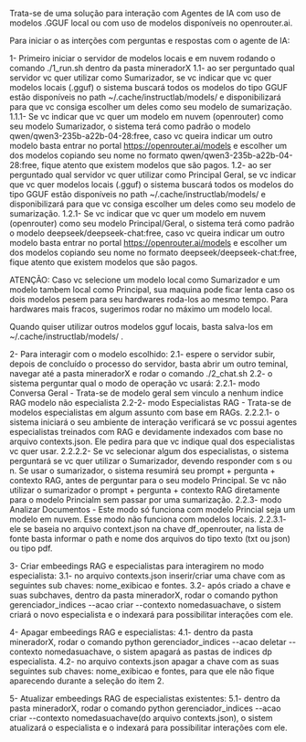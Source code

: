 Trata-se de uma solução para interação com Agentes de IA com uso de modelos .GGUF local ou com uso de modelos disponíveis no openrouter.ai.

Para iniciar o as interções com perguntas e respostas com o agente de IA:

1- Primeiro iniciar o servidor de modelos locais e em nuvem rodando o comando ./1_run.sh dentro da pasta mineradorX
1.1- ao ser perguntado qual servidor vc quer utilizar como Sumarizador, se vc indicar que vc quer modelos locais (.gguf) o sistema buscará todos os modelos do tipo GGUF estão disponíveis no path ~/.cache/instructlab/models/ e disponibilizará para que vc consiga escolher um deles como seu modelo de sumarização.
1.1.1- Se vc indicar que vc quer um modelo em nuvem (openrouter) como seu modelo Sumarizador, o sistema terá como padrão o modelo qwen/qwen3-235b-a22b-04-28:free, caso vc queira indicar um outro modelo basta entrar no portal https://openrouter.ai/models e escolher um dos modelos copiando seu nome no formato qwen/qwen3-235b-a22b-04-28:free, fique atento que existem modelos que são pagos.
1.2- ao ser perguntado qual servidor vc quer utilizar como Principal Geral, se vc indicar que vc quer modelos locais (.gguf) o sistema buscará todos os modelos do tipo GGUF estão disponíveis no path ~/.cache/instructlab/models/ e disponibilizará para que vc consiga escolher um deles como seu modelo de sumarização.
1.2.1- Se vc indicar que vc quer um modelo em nuvem (openrouter) como seu modelo Principal/Geral, o sistema terá como padrão o modelo deepseek/deepseek-chat:free, caso vc queira indicar um outro modelo basta entrar no portal https://openrouter.ai/models e escolher um dos modelos copiando seu nome no formato deepseek/deepseek-chat:free, fique atento que existem modelos que são pagos.

ATENÇÃO: Caso vc selecione um modelo local como Sumarizador e um modelo tambem local como Principal, sua maquina pode ficar lenta caso os dois modelos pesem para seu hardwares roda-los ao mesmo tempo. Para hardwares mais fracos, sugerimos rodar no máximo um modelo local.

Quando quiser utilizar outros modelos gguf locais, basta salva-los em ~/.cache/instructlab/models/ .
 
2- Para interagir com o modelo escolhido:
2.1- espere o servidor subir, depois de concluído o processo do servidor, basta abrir um outro teminal, navegar até a pasta mineradorX e rodar o comando ./2_chat.sh
2.2- o sistema perguntar qual o modo de operação vc usará:
2.2.1- modo Conversa Geral - Trata-se de modelo geral sem vinculo a nenhum indice RAG modelo não especialista
2.2-2- modo Especialistas RAG - Trata-se de modelos especialistas em algum assunto com base em RAGs.
2.2.2.1- o sistema iniciará o seu ambiente de interação verificará se vc possui agentes especialistas treinados com RAG e devidamente indexados com base no arquivo contexts.json. Ele pedira para que vc indique qual dos especialistas vc quer usar. 
2.2.2.2- Se vc selecionar algum dos especialistas, o sistema perguntará se vc quer utilizar o Sumarizador, devendo responder com s ou n. Se usar o sumarizador, o sistema resumirá seu prompt + pergunta + contexto RAG, antes de perguntar para o seu modelo Principal. Se vc não utilizar o sumarizador o prompt + pergunta + contexto RAG diretamente para o modelo Princialm sem passar por uma sumarização.
2.2.3- modo Analizar Documentos - Este modo só funciona com modelo Princial seja um modelo em nuvem. Esse modo não funciona com modelos locais.
2.2.3.1- ele se baseia no arquivo context.json na chave df_openrouter, na lista de fonte basta informar o path e nome dos arquivos do tipo texto (txt ou json) ou tipo pdf.

3- Criar embeedings RAG e especialistas para interagirem no modo especialista:
3.1- no arquivo contexts.json inserir/criar uma chave com as seguintes sub chaves: nome_exibicao e fontes.
3.2- após criado a chave e suas subchaves, dentro da pasta mineradorX, rodar o comando python gerenciador_indices --acao criar --contexto nomedasuachave, o sistem criará o novo especialista e o indexará para possibilitar interações com ele.

4- Apagar embeedings RAG e especialistas:
4.1- dentro da pasta mineradorX, rodar o comando python gerenciador_indices --acao deletar --contexto nomedasuachave, o sistem apagará as pastas de indices dp especialista.
4.2- no arquivo contexts.json apagar a chave com as suas seguintes sub chaves: nome_exibicao e fontes, para que ele não fique aparecendo durante a seleção do item 2.

5- Atualizar embeedings RAG de especialistas existentes:
5.1- dentro da pasta mineradorX, rodar o comando python gerenciador_indices --acao criar --contexto nomedasuachave(do arquivo contexts.json), o sistem atualizará o especialista e o indexará para possibilitar interações com ele.
